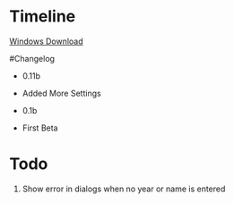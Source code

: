 # Timeline

[Windows Download](https://github.com/downloads/danwinkler/timeline/dtimeline0.11b.exe)

#Changelog

* 0.11b
- Added More Settings
* 0.1b 
- First Beta

# Todo

1. Show error in dialogs when no year or name is entered
